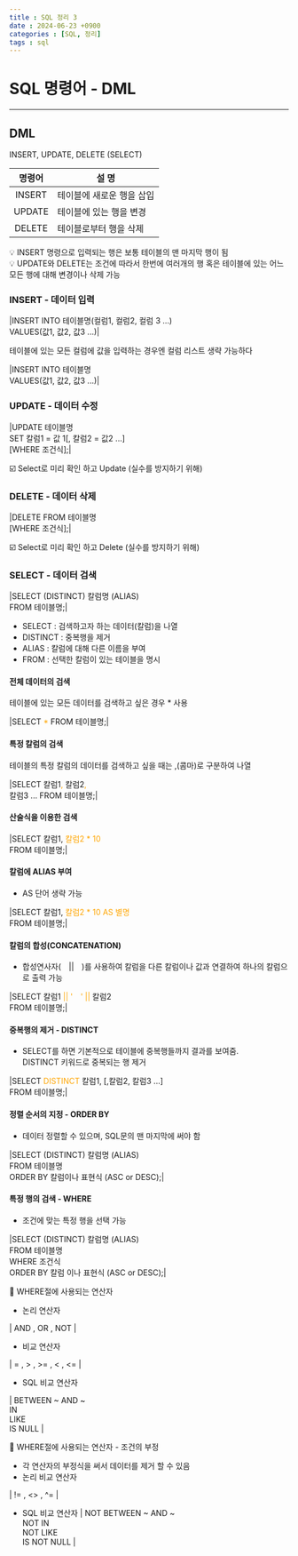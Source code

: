 ```yaml
---
title : SQL 정리 3
date : 2024-06-23 +0900
categories : [SQL, 정리]
tags : sql
---
```

# **SQL 명령어 - DML**
---
## DML
INSERT, UPDATE, DELETE (SELECT)

|명령어|설 명|
|:---:|---|
|INSERT|테이블에 새로운 행을 삽입|
|UPDATE|테이블에 있는 행을 변경|
|DELETE|테이블로부터 행을 삭제|

💡 INSERT 명령으로 입력되는 행은 보통 테이블의 맨 마지막 행이 됨 <br>
💡 UPDATE와 DELETE는 조건에 따라서 한번에 여러개의 행 혹은 테이블에 있는 어느 모든 행에 대해 변경이나 삭제 가능

### INSERT - 데이터 입력

|INSERT INTO 테이블명(컬럼1, 컬럼2, 컬럼 3 ...) <br> VALUES(값1, 값2, 값3 ...)|

테이블에 있는 모든 컬럼에 값을 입력하는 경우엔 컬럼 리스트 생략 가능하다

|INSERT INTO 테이블명 <br> VALUES(값1, 값2, 값3 ...)|

### UPDATE - 데이터 수정

|UPDATE 테이블명 <br> SET 칼럼1 = 값 1[, 칼럼2 = 값2 ...] <br> [WHERE 조건식];|

☑️ Select로 미리 확인 하고 Update (실수를 방지하기 위해) 

### DELETE - 데이터 삭제

|DELETE FROM 테이블명 <br> [WHERE 조건식];|

☑️ Select로 미리 확인 하고 Delete (실수를 방지하기 위해) 

### SELECT - 데이터 검색

|SELECT (DISTINCT) 칼럼명 (ALIAS) <br> FROM 테이블명;|

- SELECT : 검색하고자 하는 데이터(칼럼)을 나열
- DISTINCT : 중복행을 제거
- ALIAS : 칼럼에 대해 다른 이름을 부여
- FROM : 선택한 칼럼이 있는 테이블을 명시

#### 전체 데이터의 검색
테이블에 있는 모든 데이터를 검색하고 싶은 경우 * 사용

|SELECT <span style="color:orange">*</span> FROM 테이블명;|

#### 특정 칼럼의 검색 
테이블의 특정 칼럼의 데이터를 검색하고 싶을 때는 ,(콤마)로 구분하여 나열

|SELECT 칼럼1<span style="color:orange">,</span> 칼럼2<span style="color:orange">,</span> <br> 칼럼3 ... FROM 테이블명;|

#### 산술식을 이용한 검색 

|SELECT 칼럼1, <span style="color:orange"> 칼럼2 * 10 </span> <br> FROM 테이블명;|

#### 칼럼에 ALIAS 부여
- AS 단어 생략 가능

|SELECT 칼럼1, <span style="color:orange"> 칼럼2 * 10 AS 별명 </span> <br> FROM 테이블명;|

#### 칼럼의 합성(CONCATENATION)
- 합성연사자(　\|\|　)를 사용하여 칼럼을 다른 칼럼이나 값과 연결하여 하나의 칼럼으로 출력 가능

|SELECT 칼럼1 <span style="color:orange">\|\| '　' \|\|</span> 칼럼2 <br> FROM 테이블명;|

#### 중복행의 제거 - DISTINCT
- SELECT를 하면 기본적으로 테이블에 중복행들까지 결과를 보여줌. <br> DISTINCT 키워드로 중복되는 행 제거 

|SELECT <span style="color:orange">DISTINCT</span> 칼럼1, [,칼럼2, 칼럼3 ...] <br> FROM 테이블명;|

#### 정렬 순서의 지정 - ORDER BY
- 데이터 정렬할 수 있으며, SQL문의 맨 마지막에 써야 함

|SELECT (DISTINCT) 칼럼명 (ALIAS) <br> FROM 테이블명 <br> ORDER BY 칼럼이나 표현식 (ASC or DESC);|

#### 특정 행의 검색 -  WHERE
- 조건에 맞는 특정 행을 선택 가능

|SELECT (DISTINCT) 칼럼명 (ALIAS) <br> FROM 테이블명 <br> WHERE 조건식 <br> ORDER BY 칼럼 이나 표현식 (ASC or DESC);|

📝 WHERE절에 사용되는 연산자<br>
- 논리 연산자

| AND , OR , NOT |

- 비교 연산자

| = , > , >= , < , <= |

- SQL 비교 연산자

| BETWEEN ~ AND ~ <br> IN <br> LIKE <br> IS NULL |

📝 WHERE절에 사용되는 연산자 - 조건의 부정<br>
- 각 연산자의 부정식을 써서 데이터를 제거 할 수 있음<br>
- 논리 비교 연산자

| != , <> , ^= |

- SQL 비교 연산자
| NOT BETWEEN ~ AND ~ <br> NOT IN <br> NOT LIKE <br> IS NOT NULL |



